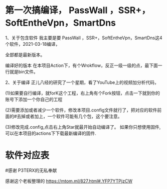 # 第一次搞编译， PassWall ，SSR+，SoftEntheVpn，SmartDns


1、关于包含软件
我主要是要 PassWall ，SSR+，SoftEntheVpn，SmartDns这4个软件，2021-03-18编译，

全部都是最新版本。

编译好的版本 在本项目Action下，有个Wrokflow，反正一级一级的点，最下面一行就是bin文件。

2、关于编译
正儿八经的研究了一个星期，看了YouTube上的视频加分析代码，

(1)如果要自行编译，就forK这个工程，右上角有个Fork按钮，点击一下就到你的账号下添加一个你自己的工程

(2)需要添加或者减少一个软件，修改本项目.config文件就行了，把对应的软件前面的#去掉或者加上，一个软件可能有几个包，这个要注意。

(3)修改完成.config,点击右上角Star就最开始自动编译了。
如果你只想使用固件,可以在本项目的actions下下载最新编译的固件.



# 软件对应表

#感谢  P3TERX的无私奉献

感谢这个老板整理的 https://mtom.ml/827.html#.YFP7YTPjzCW
